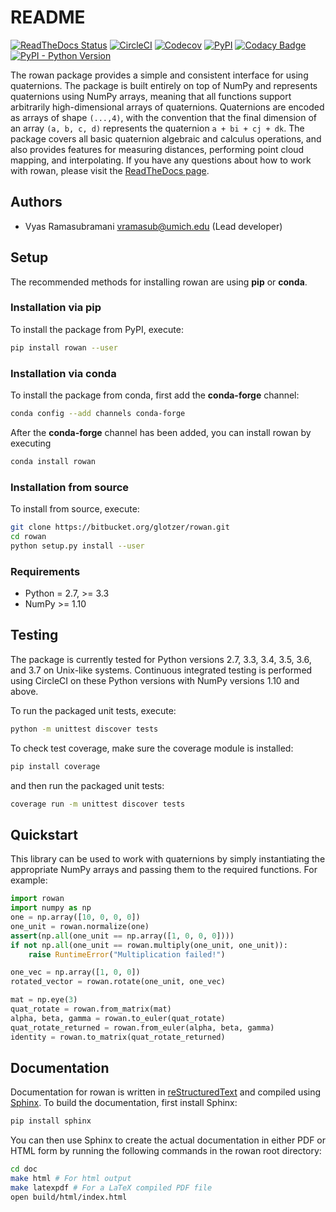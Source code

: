 # README

[![ReadTheDocs Status](https://readthedocs.org/projects/rowan/badge/?version=latest)](http://rowan.readthedocs.io/en/latest/?badge=latest)
[![CircleCI](https://circleci.com/bb/glotzer/rowan.svg?style=svg)](https://circleci.com/bb/glotzer/rowan)
[![Codecov](https://codecov.io/bb/glotzer/rowan/branch/master/graph/badge.svg)](https://codecov.io/bb/glotzer/rowan)
[![PyPI](https://img.shields.io/pypi/v/rowan.svg)](https://pypi.org/project/rowan/)
[![Codacy Badge](https://api.codacy.com/project/badge/Grade/44a7677f2d7341e68a8338d1513f71e9)](https://www.codacy.com/app/vramasub/rowan)
[![PyPI - Python Version](https://img.shields.io/pypi/pyversions/rowan.svg)](https://bitbucket.org/glotzer/rowan/)


The rowan package provides a simple and consistent interface for using quaternions.
The package is built entirely on top of NumPy and represents quaternions using NumPy arrays, meaning that all functions support arbitrarily high-dimensional arrays of quaternions.
Quaternions are encoded as arrays of shape `(...,4)`, with the convention that the final dimension of an array `(a, b, c, d)` represents the quaternion `a + bi + cj + dk`.
The package covers all basic quaternion algebraic and calculus operations, and also provides features for measuring distances, performing point cloud mapping, and interpolating.
If you have any questions about how to work with rowan, please visit the
[ReadTheDocs page](http://rowan.readthedocs.io/en/latest/).

## Authors

* Vyas Ramasubramani <vramasub@umich.edu> (Lead developer)

## Setup

The recommended methods for installing rowan are using **pip** or **conda**.

### Installation via pip

To install the package from PyPI, execute:
```bash
pip install rowan --user
```

### Installation via conda

To install the package from conda, first add the **conda-forge** channel:
```bash
conda config --add channels conda-forge
```

After the **conda-forge** channel has been added, you can install rowan by
executing
```bash
conda install rowan
```

### Installation from source

To install from source, execute:
```bash
git clone https://bitbucket.org/glotzer/rowan.git
cd rowan
python setup.py install --user
```

### Requirements

* Python = 2.7, >= 3.3
* NumPy >= 1.10

## Testing

The package is currently tested for Python versions 2.7, 3.3, 3.4, 3.5, 3.6, and 3.7 on Unix-like systems.
Continuous integrated testing is performed using CircleCI on these Python versions with NumPy versions 1.10 and above.

To run the packaged unit tests, execute:

```bash
python -m unittest discover tests
```

To check test coverage, make sure the coverage module is installed:

```bash
pip install coverage
```

and then run the packaged unit tests:

```bash
coverage run -m unittest discover tests
```

## Quickstart
This library can be used to work with quaternions by simply instantiating the appropriate NumPy arrays and passing them to the required functions.
For example:

```python
import rowan
import numpy as np
one = np.array([10, 0, 0, 0])
one_unit = rowan.normalize(one)
assert(np.all(one_unit == np.array([1, 0, 0, 0])))
if not np.all(one_unit == rowan.multiply(one_unit, one_unit)):
    raise RuntimeError("Multiplication failed!")

one_vec = np.array([1, 0, 0])
rotated_vector = rowan.rotate(one_unit, one_vec)

mat = np.eye(3)
quat_rotate = rowan.from_matrix(mat)
alpha, beta, gamma = rowan.to_euler(quat_rotate)
quat_rotate_returned = rowan.from_euler(alpha, beta, gamma)
identity = rowan.to_matrix(quat_rotate_returned)
```

## Documentation
Documentation for rowan is written in [reStructuredText](http://docutils.sourceforge.net/rst.html) and compiled using [Sphinx](http://www.sphinx-doc.org/en/master/).
To build the documentation, first install Sphinx:

```bash
pip install sphinx
```

You can then use Sphinx to create the actual documentation in either PDF or HTML form by running the following commands in the rowan root directory:

```bash
cd doc
make html # For html output
make latexpdf # For a LaTeX compiled PDF file
open build/html/index.html
```
